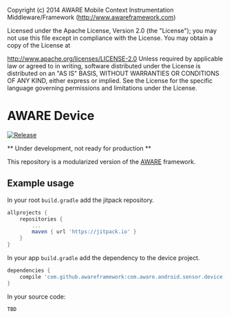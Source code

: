 Copyright (c) 2014 AWARE Mobile Context Instrumentation Middleware/Framework (http://www.awareframework.com)

Licensed under the Apache License, Version 2.0 (the "License"); you may not use this file except in compliance with the License. You may obtain a copy of the License at

http://www.apache.org/licenses/LICENSE-2.0
Unless required by applicable law or agreed to in writing, software distributed under the License is distributed on an "AS IS" BASIS, WITHOUT WARRANTIES OR CONDITIONS OF ANY KIND, either express or implied. See the License for the specific language governing permissions and limitations under the License.

# AWARE Device
[![Release](https://jitpack.io/v/awareframework/com.aware.android.sensor.device.svg)](https://jitpack.io/#awareframework/com.aware.android.sensor.device)

** Under development, not ready for production **

This repository is a modularized version of the [AWARE](https://github.com/denzilferreira/aware-client) framework.

## Example usage

In your root `build.gradle` add the jitpack repository.
```gradle
allprojects {
    repositories {
        ...
        maven { url 'https://jitpack.io' }
    }
}
```

In your app `build.gradle` add the dependency to the device project.

```gradle
dependencies {
    compile 'com.github.awareframework:com.aware.android.sensor.device:-SNAPSHOT'
}
```

In your source code:

```kotlin
TBD
       
```